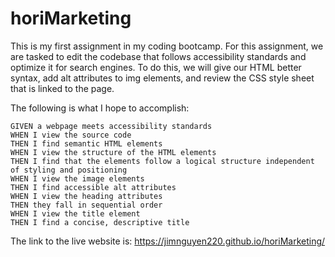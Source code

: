 # horiMarketing
This is my first assignment in my coding bootcamp.  For this assignment, we are tasked to edit the codebase that follows accessibility standards and optimize it for search engines.  To do this, we will give our HTML better syntax, add alt attributes to img elements, and review the CSS style sheet that is linked to the page.

The following is what I hope to accomplish:
```
GIVEN a webpage meets accessibility standards
WHEN I view the source code
THEN I find semantic HTML elements
WHEN I view the structure of the HTML elements
THEN I find that the elements follow a logical structure independent of styling and positioning
WHEN I view the image elements
THEN I find accessible alt attributes
WHEN I view the heading attributes
THEN they fall in sequential order
WHEN I view the title element
THEN I find a concise, descriptive title
```

The link to the live website is: 
https://jimnguyen220.github.io/horiMarketing/
